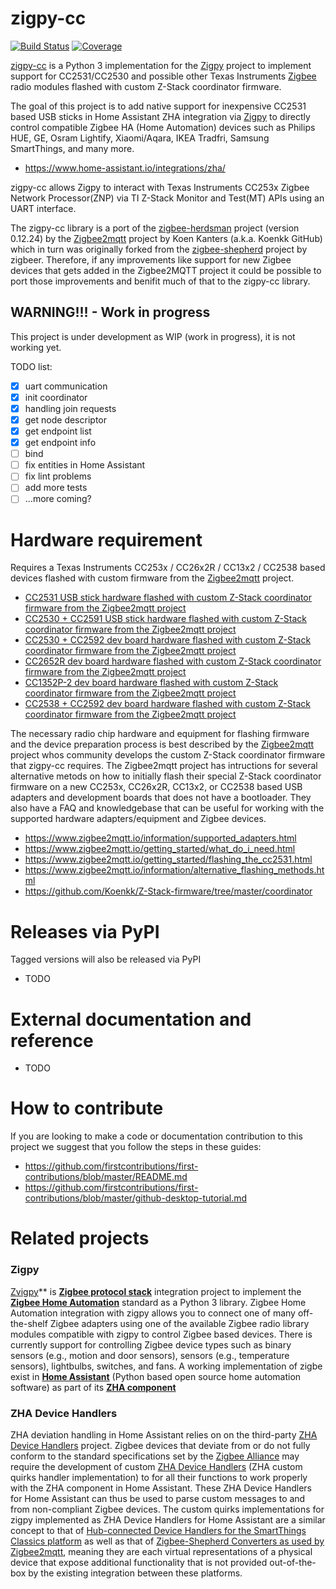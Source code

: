 # zigpy-cc

[![Build Status](https://travis-ci.org/sanyatuning/zigpy-cc.svg?branch=master)](https://travis-ci.org/sanyatuning/zigpy-cc)
[![Coverage](https://coveralls.io/repos/github/sanyatuning/zigpy-cc/badge.svg?branch=master)](https://coveralls.io/github/sanyatuning/zigpy-cc?branch=master)

[zigpy-cc](https://github.com/sanyatuning/zigpy-cc) is a Python 3 implementation for the [Zigpy](https://github.com/zigpy/) project to implement support for CC2531/CC2530 and possible other Texas Instruments [Zigbee](https://www.zigbee.org) radio modules flashed with custom Z-Stack coordinator firmware.

The goal of this project is to add native support for inexpensive CC2531 based USB sticks in Home Assistant ZHA integration via [Zigpy](https://github.com/zigpy/) to directly control compatible Zigbee HA (Home Automation) devices such as Philips HUE, GE, Osram Lightify, Xiaomi/Aqara, IKEA Tradfri, Samsung SmartThings, and many more.

- https://www.home-assistant.io/integrations/zha/

zigpy-cc allows Zigpy to interact with Texas Instruments CC253x Zigbee Network Processor(ZNP) via TI Z-Stack Monitor and Test(MT) APIs using an UART interface.

The zigpy-cc library is a port of the [zigbee-herdsman](https://github.com/Koenkk/zigbee-herdsman/tree/v0.12.24) project (version 0.12.24) by the [Zigbee2mqtt](https://www.zigbee2mqtt.io/) project by Koen Kanters (a.k.a. Koenkk GitHub) which in turn was originally forked from the [zigbee-shepherd](https://github.com/zigbeer/zigbee-shepherd) project by zigbeer. Therefore, if any improvements like support for new Zigbee devices that gets added in the Zigbee2MQTT project it could be possible to port those improvements and benifit much of that to the zigpy-cc library. 

## WARNING!!! - Work in progress
This project is under development as WIP (work in progress), it is not working yet.

TODO list:
- [x] uart communication
- [x] init coordinator
- [x] handling join requests
- [x] get node descriptor
- [x] get endpoint list
- [x] get endpoint info
- [ ] bind
- [ ] fix entities in Home Assistant
- [ ] fix lint problems
- [ ] add more tests
- [ ] ...more coming?

# Hardware requirement
Requires a Texas Instruments CC253x / CC26x2R / CC13x2 / CC2538 based devices flashed with custom firmware from the [Zigbee2mqtt](https://www.zigbee2mqtt.io/) project.

  - [CC2531 USB stick hardware flashed with custom Z-Stack coordinator firmware from the Zigbee2mqtt project](https://www.zigbee2mqtt.io/getting_started/what_do_i_need.html)
  - [CC2530 + CC2591 USB stick hardware flashed with custom Z-Stack coordinator firmware from the Zigbee2mqtt project](https://www.zigbee2mqtt.io/getting_started/what_do_i_need.html)
  - [CC2530 + CC2592 dev board hardware flashed with custom Z-Stack coordinator firmware from the Zigbee2mqtt project](https://www.zigbee2mqtt.io/getting_started/what_do_i_need.html)
  - [CC2652R dev board hardware flashed with custom Z-Stack coordinator firmware from the Zigbee2mqtt project](https://www.zigbee2mqtt.io/getting_started/what_do_i_need.html)
  - [CC1352P-2 dev board hardware flashed with custom Z-Stack coordinator firmware from the Zigbee2mqtt project](https://www.zigbee2mqtt.io/getting_started/what_do_i_need.html)
  - [CC2538 + CC2592 dev board hardware flashed with custom Z-Stack coordinator firmware from the Zigbee2mqtt project](https://www.zigbee2mqtt.io/getting_started/what_do_i_need.html)  

The necessary radio chip hardware and equipment for flashing firmware and the device preparation process is best described by the [Zigbee2mqtt](https://www.zigbee2mqtt.io/) project whos community develops the custom Z-Stack coordinator firmware that zigpy-cc requires. The Zigbee2mqtt project has intructions for several alternative metods on how to initially flash their special Z-Stack coordinator firmware on a new CC253x, CC26x2R, CC13x2, or CC2538 based USB adapters and development boards that does not have a bootloader. They also have a FAQ and knowledgebase that can be useful for working with the supported hardware adapters/equipment and Zigbee devices.

- https://www.zigbee2mqtt.io/information/supported_adapters.html
- https://www.zigbee2mqtt.io/getting_started/what_do_i_need.html
- https://www.zigbee2mqtt.io/getting_started/flashing_the_cc2531.html
- https://www.zigbee2mqtt.io/information/alternative_flashing_methods.html
- https://github.com/Koenkk/Z-Stack-firmware/tree/master/coordinator

# Releases via PyPI
Tagged versions will also be released via PyPI

- TODO

# External documentation and reference

- TODO

# How to contribute

If you are looking to make a code or documentation contribution to this project we suggest that you follow the steps in these guides:
- https://github.com/firstcontributions/first-contributions/blob/master/README.md
- https://github.com/firstcontributions/first-contributions/blob/master/github-desktop-tutorial.md

# Related projects

### Zigpy
[Zvigpy](https://github.com/zigpy/zigpy)** is **[Zigbee protocol stack](https://en.wikipedia.org/wiki/Zigbee)** integration project to implement the **[Zigbee Home Automation](https://www.zigbee.org/)** standard as a Python 3 library. Zigbee Home Automation integration with zigpy allows you to connect one of many off-the-shelf Zigbee adapters using one of the available Zigbee radio library modules compatible with zigpy to control Zigbee based devices. There is currently support for controlling Zigbee device types such as binary sensors (e.g., motion and door sensors), sensors (e.g., temperature sensors), lightbulbs, switches, and fans. A working implementation of zigbe exist in **[Home Assistant](https://www.home-assistant.io)** (Python based open source home automation software) as part of its **[ZHA component](https://www.home-assistant.io/components/zha/)**

### ZHA Device Handlers
ZHA deviation handling in Home Assistant relies on on the third-party [ZHA Device Handlers](https://github.com/dmulcahey/zha-device-handlers) project. Zigbee devices that deviate from or do not fully conform to the standard specifications set by the [Zigbee Alliance](https://www.zigbee.org) may require the development of custom [ZHA Device Handlers](https://github.com/dmulcahey/zha-device-handlers) (ZHA custom quirks handler implementation) to for all their functions to work properly with the ZHA component in Home Assistant. These ZHA Device Handlers for Home Assistant can thus be used to parse custom messages to and from non-compliant Zigbee devices. The custom quirks implementations for zigpy implemented as ZHA Device Handlers for Home Assistant are a similar concept to that of [Hub-connected Device Handlers for the SmartThings Classics platform](https://docs.smartthings.com/en/latest/device-type-developers-guide/) as well as that of [Zigbee-Shepherd Converters as used by Zigbee2mqtt](https://www.zigbee2mqtt.io/how_tos/how_to_support_new_devices.html), meaning they are each virtual representations of a physical device that expose additional functionality that is not provided out-of-the-box by the existing integration between these platforms.
